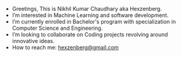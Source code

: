 - Greetings, This is Nikhil Kumar Chaudhary aka Hexzenberg.
- I’m interested in Machine Learning and software development.
- I’m currently enrolled in Bachelor's program with specialization in Computer Science and Engineering.
- I’m looking to collaborate on Coding projects revolving around innovative ideas.
- How to reach me: hexzenberg@gmail.com

<!---
Hexzenberg/Hexzenberg is a ✨ special ✨ repository because its `README.md` (this file) appears on your GitHub profile.
You can click the Preview link to take a look at your changes.
--->
